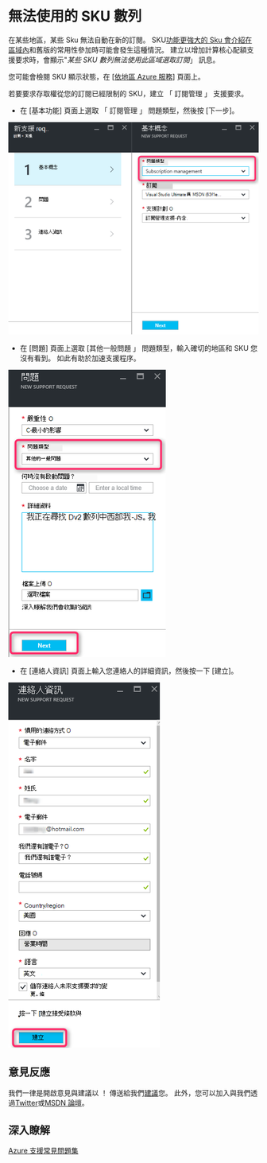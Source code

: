 <properties
     pageTitle="無法使用的 SKU 數列 |Microsoft Azure"
     description="某些 SKU 數列無法使用此區域選取訂閱。"
     services="Azure Supportability"
     documentationCenter=""
     authors="ganganarayanan"
     manager="scotthit"
     editor=""/>

<tags
     ms.service="azure-supportability"
     ms.workload="na"
     ms.tgt_pltfrm="na"
     ms.devlang="na"
     ms.topic="article"
     ms.date="08/12/2016"
     ms.author="gangan"/>

# <a name="sku-series-unavailable"></a>無法使用的 SKU 數列

在某些地區，某些 Sku 無法自動在新的訂閱。  SKU[功能更強大的 Sku 會介紹在區域內](https://azure.microsoft.com/updates/announcing-new-dv2-series-virtual-machine-size/)和舊版的常用性參加時可能會發生這種情況。
建立以增加計算核心配額支援要求時，會顯示"*某些 SKU 數列無法使用此區域選取訂閱*」 訊息。

您可能會檢閱 SKU 顯示狀態，在 [[依地區 Azure 服務](https://azure.microsoft.com/regions/#services)] 頁面上。 

若要要求存取權從您的訂閱已經限制的 SKU，建立 「 訂閱管理 」 支援要求。

- 在 [基本功能] 頁面上選取 「 訂閱管理 」 問題類型，然後按 [下一步]。

![基本概念刀](./media/SKU-series-unavailable/BasicsSubMgmt.png)

- 在 [問題] 頁面上選取 [其他一般問題 」 問題類型，輸入確切的地區和 SKU 您沒有看到。
如此有助於加速支援程序。

![問題](./media/SKU-series-unavailable/ProblemSubMgmt.png)

- 在 [連絡人資訊] 頁面上輸入您連絡人的詳細資訊，然後按一下 [建立]。

![連絡人資訊](./media/SKU-series-unavailable/ContactInformation.png)

## <a name="feedback"></a>意見反應
我們一律是開啟意見與建議以 ！ 傳送給我們[建議](https://feedback.azure.com/forums/266794-support-feedback)您。 此外，您可以加入與我們透過[Twitter](https://twitter.com/azuresupport)或[MSDN 論壇](https://social.msdn.microsoft.com/Forums/azure)。

## <a name="learn-more"></a>深入瞭解
[Azure 支援常見問題集](https://azure.microsoft.com/support/faq)
